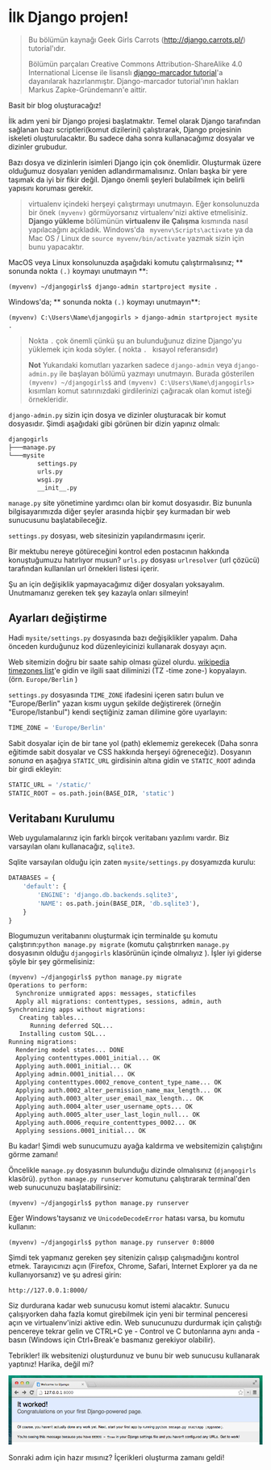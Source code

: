 # İlk Django projen!

> Bu bölümün kaynağı Geek Girls Carrots (http://django.carrots.pl/) tutorial'ıdır.
>
> Bölümün parçaları Creative Commons Attribution-ShareAlike 4.0 International License ile lisanslı [django-marcador tutorial][1]'a dayanılarak hazırlanmıştır. Django-marcador tutorial'ının hakları Markus Zapke-Gründemann'e aittir.

 [1]: http://django-marcador.keimlink.de/

Basit bir blog oluşturacağız!

İlk adım yeni bir Django projesi başlatmaktır. Temel olarak Django tarafından sağlanan bazı scriptleri(komut dizilerini) çalıştırarak, Django projesinin iskeleti oluşturulacaktır. Bu sadece daha sonra kullanacağımız dosyalar ve dizinler grubudur.

Bazı dosya ve dizinlerin isimleri Django için çok önemlidir. Oluşturmak üzere olduğumuz dosyaları yeniden adlandırmamalısınız. Onları başka bir yere taşımak da iyi bir fikir değil. Django önemli şeyleri bulabilmek için belirli yapısını koruması gerekir.

> virtualenv içindeki herşeyi çalıştırmayı unutmayın. Eğer konsolunuzda bir önek `(myvenv)` görmüyorsanız virtualenv'nizi aktive etmelisiniz. **Django yükleme** bölümünün **virtualenv ile Çalışma** kısmında nasıl yapılacağını açıkladık. Windows'da ` myvenv\Scripts\activate` ya da Mac OS / Linux de `source myvenv/bin/activate` yazmak sizin için bunu yapacaktır.

MacOS veya Linux konsolunuzda aşağıdaki komutu çalıştırmalısınız; ** sonunda nokta `(.)` koymayı unutmayın **:

    (myvenv) ~/djangogirls$ django-admin startproject mysite .

Windows'da; ** sonunda nokta `(.)` koymayı unutmayın**:

    (myvenv) C:\Users\Name\djangogirls > django-admin startproject mysite .

> Nokta `.` çok önemli çünkü şu an bulunduğunuz dizine Django'yu yüklemek için koda söyler. ( nokta `. ` kısayol referansıdır)
>
> **Not** Yukarıdaki komutları yazarken sadece `django-admin` veya `django-admin.py` ile başlayan bölümü yazmayı unutmayın. Burada gösterilen `(myvenv) ~/djangogirls$` and `(myvenv) C:\Users\Name\djangogirls>` kısımları komut satırınızdaki girdilerinizi çağıracak olan komut isteği örnekleridir.

`django-admin.py` sizin için dosya ve dizinler oluşturacak bir komut dosyasıdır. Şimdi aşağıdaki gibi görünen bir dizin yapınız olmalı:

    djangogirls
    ├───manage.py
    └───mysite
            settings.py
            urls.py
            wsgi.py
            __init__.py

`manage.py` site yönetimine yardımcı olan bir komut dosyasıdır. Biz bununla bilgisayarımızda diğer şeyler arasında hiçbir şey kurmadan bir web sunucusunu başlatabileceğiz.

`settings.py` dosyası, web sitesinizin yapılandırmasını içerir.

Bir mektubu nereye götüreceğini kontrol eden postacının hakkında konuştuğumuzu hatırlıyor musun? `urls.py` dosyası `urlresolver` (url çözücü) tarafından kullanılan url örnekleri listesi içerir.

Şu an için değişiklik yapmayacağımız diğer dosyaları yoksayalım. Unutmamanız gereken tek şey kazayla onları silmeyin!

## Ayarları değiştirme

Hadi `mysite/settings.py` dosyasında bazı değişiklikler yapalım. Daha önceden kurduğunuz kod düzenleyicinizi kullanarak dosyayı açın.

Web sitemizin doğru bir saate sahip olması güzel olurdu. [wikipedia timezones list][2]'e gidin ve ilgili saat diliminizi (TZ -time zone-) kopyalayın. (örn. `Europe/Berlin` )

 [2]: http://en.wikipedia.org/wiki/List_of_tz_database_time_zones

`settings.py` dosyasında `TIME_ZONE` ifadesini içeren satırı bulun ve "Europe/Berlin" yazan kısmı uygun şekilde değiştirerek (örneğin "Europe/Istanbul") kendi seçtiğiniz zaman dilimine göre uyarlayın:

```python
TIME_ZONE = 'Europe/Berlin'
```

Sabit dosyalar için de bir tane yol (path) eklememiz gerekecek (Daha sonra eğitimde sabit dosyalar ve CSS hakkında herşeyi öğreneceğiz). Dosyanın *sonuna* en aşağıya `STATIC_URL` girdisinin altına gidin ve `STATIC_ROOT` adında bir girdi ekleyin:

```python
STATIC_URL = '/static/'
STATIC_ROOT = os.path.join(BASE_DIR, 'static')
```

## Veritabanı Kurulumu

Web uygulamalarınız için farklı birçok veritabanı yazılımı vardır. Biz varsayılan olanı kullanacağız, `sqlite3`.

Sqlite varsayılan olduğu için zaten `mysite/settings.py` dosyamızda kurulu:

```python
DATABASES = {
    'default': {
        'ENGINE': 'django.db.backends.sqlite3',
        'NAME': os.path.join(BASE_DIR, 'db.sqlite3'),
    }
}
```

Blogumuzun veritabanını oluşturmak için terminalde şu komutu çalıştırın:`python manage.py migrate` (komutu çalıştırırken `manage.py` dosyasının olduğu `djangogirls` klasörünün içinde olmalıyız ). İşler iyi giderse şöyle bir şey görmelisiniz:

    (myvenv) ~/djangogirls$ python manage.py migrate
    Operations to perform:
      Synchronize unmigrated apps: messages, staticfiles
      Apply all migrations: contenttypes, sessions, admin, auth
    Synchronizing apps without migrations:
       Creating tables...
          Running deferred SQL...
       Installing custom SQL...
    Running migrations:
      Rendering model states... DONE
      Applying contenttypes.0001_initial... OK
      Applying auth.0001_initial... OK
      Applying admin.0001_initial... OK
      Applying contenttypes.0002_remove_content_type_name... OK
      Applying auth.0002_alter_permission_name_max_length... OK
      Applying auth.0003_alter_user_email_max_length... OK
      Applying auth.0004_alter_user_username_opts... OK
      Applying auth.0005_alter_user_last_login_null... OK
      Applying auth.0006_require_contenttypes_0002... OK
      Applying sessions.0001_initial... OK

Bu kadar! Şimdi web sunucumuzu ayağa kaldırma ve websitemizin çalıştığını görme zamanı!

Öncelikle `manage.py` dosyasının bulunduğu dizinde olmalısınız (`djangogirls` klasörü). `python manage.py runserver` komutunu çalıştırarak terminal'den web sunucunuzu başlatabilirsiniz:

    (myvenv) ~/djangogirls$ python manage.py runserver

Eğer Windows'taysanız ve `UnicodeDecodeError` hatası varsa, bu komutu kullanın:

    (myvenv) ~/djangogirls$ python manage.py runserver 0:8000

Şimdi tek yapmanız gereken şey sitenizin çalışıp çalışmadığını kontrol etmek. Tarayıcınızı açın (Firefox, Chrome, Safari, Internet Explorer ya da ne kullanıyorsanız) ve şu adresi girin:

    http://127.0.0.1:8000/

Siz durdurana kadar web sunucusu komut istemi alacaktır. Sunucu çalışıyorken daha fazla komut girebilmek için yeni bir terminal penceresi açın ve virtualenv'inizi aktive edin. Web sunucunuzu durdurmak için çalıştığı pencereye tekrar gelin ve CTRL+C ye - Control ve C butonlarına aynı anda - basın (Windows için Ctrl+Break'e basmanız gerekiyor olabilir).

Tebrikler! ilk websitenizi oluşturdunuz ve bunu bir web sunucusu kullanarak yaptınız! Harika, değil mi?

![İşte çalışıyor!][3]

 [3]: images/it_worked2.png

Sonraki adım için hazır mısınız? İçerikleri oluşturma zamanı geldi!

